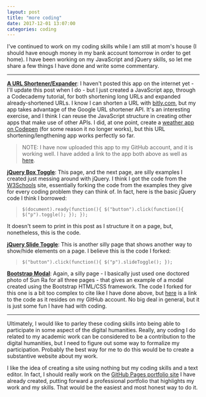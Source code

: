 ```yaml
---
layout: post
title: "more coding"
date: 2017-12-01 13:07:00
categories: coding
---
```

I've continued to work on my coding skills while I am still at mom's house (I should have enough money in my bank account tomorrow in order to get home). I have been working on my JavaScript and jQuery skills, so let me share a few things I have done and write some commentary.

---

**[A URL Shortener/Expander](https://pulamusic.github.io/AJAXRequestPractice/index.html)**: I haven't posted this app on the internet yet - I'll update this post when I do - but I just created a JavaScript app, through a Codecademy tutorial, for both shortening long URLs and expanded already-shortened URLs. I know I can shorten a URL with [bitly.com](https://bitly.com/), but my app takes advantage of the Google URL shortener API. It's an interesting exercise, and I think I can reuse the JavaScript structure in creating other apps that make use of other APIs. I did, at one point, create a [weather app on Codepen](https://codepen.io/pulamusic/pen/jBZLMp) (for some reason it no longer works), but this URL shortening/lengthening app works perfectly so far.

> NOTE: I have now uploaded this app to my GitHub account, and it is working well. I have added a link to the app both above as well as [here](https://pulamusic.github.io/AJAXRequestPractice/index.html).

**[jQuery Box Toggle](https://pulamusic.github.io/box_toggle.html)**: This page, and the next page, are silly examples I created just messing around with jQuery. I think I got the code from the [W3Schools](https://www.w3schools.com/) site, essentially forking the code from the examples they give for every coding problem they can think of. In fact, here is the basic jQuery code I think I borrowed:

> `$(document).ready(function(){
    $("button").click(function(){
        $("p").toggle();
    });
});`

It doesn't seem to print in this post as I structure it on a page, but, nonetheless, this is the code.

**[jQuery Slide Toggle](https://pulamusic.github.io/slide_toggle.html)**: This is another silly page that shows another way to show/hide elements on a page. I believe this is the code I forked:

> `$("button").click(function(){
    $("p").slideToggle();
});`

**[Bootstrap Modal](https://pulamusic.github.io/modal.html)**: Again, a silly page - I basically just used one doctored photo of Sun Ra for all three pages - that gives an example of a modal created using the Bootstrap HTML/CSS framework. The code I forked for this one is a bit too complex to cite like I have done above, but [here](https://github.com/pulamusic/pulamusic.github.io/blob/master/modal.html) is a link to the code as it resides on my GitHub account. No big deal in general, but it is just some fun I have had with coding.

---

Ultimately, I would like to parley these coding skills into being able to participate in some aspect of the digital humanities. Really, any coding I do related to my academic work can be considered to be a contribution to the digital humanities, but I need to figure out some way to formalize my participation. Probably the best way for me to do this would be to create a substantive website about my work.

I like the idea of creating a site using nothing but my coding skills and a text editor. In fact, I should really work on the [GitHub Pages portfolio site](https://pulamusic.github.io/index.html) I have already created, putting forward a professional portfolio that highlights my work and my skills. That would be the easiest and most honest way to do it.
